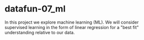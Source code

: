 # datafun-07_ml
In this project we explore machine learning (ML). We will consider supervised learning in the form of linear regression for a "best fit" understanding relative to our data.
